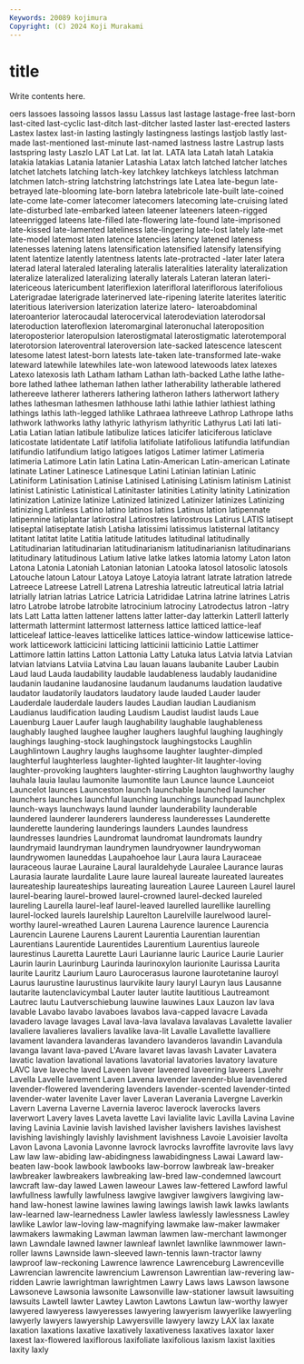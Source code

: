 ```yaml
---
Keywords: 20089 kojimura
Copyright: (C) 2024 Koji Murakami
---
```


# title

Write contents here.



oers lassoes lassoing lassos
lassu Lassus last lastage lastage-free last-born last-cited last-cyclic last-ditch last-ditcher
lasted laster last-erected lasters Lastex lastex last-in lasting lastingly lastingness
lastings lastjob lastly last-made last-mentioned last-minute last-named lastness lastre Lastrup
lasts lastspring lasty Laszlo LAT Lat Lat. lat lat. LATA
lata Latah latah Latakia latakia latakias Latania latanier Latashia Latax
latch latched latcher latches latchet latchets latching latch-key latchkey latchkeys
latchless latchman latchmen latch-string latchstring latchstrings late Latea late-begun late-betrayed
late-blooming late-born latebra latebricole late-built late-coined late-come late-comer latecomer latecomers
latecoming late-cruising lated late-disturbed late-embarked lateen lateener lateeners lateen-rigged lateenrigged
lateens late-filled late-flowering late-found late-imprisoned late-kissed late-lamented lateliness late-lingering late-lost
lately late-met late-model latemost laten latence latencies latency latened lateness
latenesses latening latens latensification latensified latensify latensifying latent latentize latently
latentness latents late-protracted -later later latera laterad lateral lateraled lateraling
lateralis lateralities laterality lateralization lateralize lateralized lateralizing laterally laterals Lateran
lateran lateri- latericeous latericumbent lateriflexion laterifloral lateriflorous laterifolious Laterigradae laterigrade
laterinerved late-ripening laterite laterites lateritic lateritious lateriversion laterization laterize latero-
lateroabdominal lateroanterior laterocaudal laterocervical laterodeviation laterodorsal lateroduction lateroflexion lateromarginal lateronuchal
lateroposition lateroposterior lateropulsion laterostigmatal laterostigmatic laterotemporal laterotorsion lateroventral lateroversion late-sacked
latescence latescent latesome latest latest-born latests late-taken late-transformed late-wake lateward
latewhile latewhiles late-won latewood latewoods latex latexes Latexo latexosis lath
Latham latham Lathan lath-backed Lathe lathe lathe-bore lathed lathee latheman
lathen lather latherability latherable lathered lathereeve latherer latherers lathering latheron
lathers latherwort lathery lathes lathesman lathesmen lathhouse lathi lathie lathier
lathiest lathing lathings lathis lath-legged lathlike Lathraea lathreeve Lathrop Lathrope
laths lathwork lathworks lathy lathyric lathyrism lathyritic Lathyrus Lati lati
lati- Latia Latian latian latibule latibulize latices laticifer laticiferous laticlave
laticostate latidentate Latif latifolia latifoliate latifolious latifundia latifundian latifundio latifundium
latigo latigoes latigos Latimer latimer Latimeria latimeria Latimore Latin latin
Latina Latin-American Latin-american Latinate latinate Latiner Latinesce Latinesque Latini Latinian
latinian Latinic Latiniform Latinisation Latinise Latinised Latinising Latinism latinism Latinist
latinist Latinistic Latinistical Latinitaster latinities Latinity latinity Latinization latinization Latinize
latinize Latinized latinized Latinizer latinizes Latinizing latinizing Latinless Latino latino
latinos latins Latinus lation latipennate latipennine latiplantar latirostral Latirostres latirostrous
Latirus LATIS latisept latiseptal latiseptate latish Latisha latissimi latissimus latisternal
latitancy latitant latitat latite Latitia latitude latitudes latitudinal latitudinally Latitudinarian
latitudinarian latitudinarianism latitudinarianisn latitudinarians latitudinary latitudinous Latium lative latke latkes
latomia latomy Laton laton Latona Latonia Latoniah Latonian latonian Latooka
latosol latosolic latosols Latouche latoun Latour Latoya Latoye Latoyia latrant
latrate latration latrede Latreece Latreese Latrell Latrena Latreshia latreutic latreutical
latria latrial latrially latrian latrias Latrice Latricia Latrididae Latrina latrine
latrines Latris latro Latrobe latrobe latrobite latrocinium latrociny Latrodectus latron
-latry lats Latt Latta latten lattener lattens latter latter-day latterkin
Latterll latterly lattermath lattermint lattermost latterness lattice latticed lattice-leaf latticeleaf
lattice-leaves latticelike lattices lattice-window latticewise lattice-work latticework latticicini latticing latticinii
latticinio Lattie Lattimer Lattimore lattin lattins Latton Lattonia Latty Latuka
latus Latvia latvia Latvian latvian latvians Latviia Latvina Lau lauan
lauans laubanite Lauber Laubin Laud laud Lauda laudability laudable laudableness
laudably laudanidine laudanin laudanine laudanosine laudanum laudanums laudation laudative laudator
laudatorily laudators laudatory laude lauded Lauder lauder Lauderdale lauderdale lauders
laudes Laudian laudian Laudianism Laudianus laudification lauding Laudism Laudist laudist
lauds Laue Lauenburg Lauer Laufer laugh laughability laughable laughableness laughably
laughed laughee laugher laughers laughful laughing laughingly laughings laughing-stock laughingstock
laughingstocks Laughlin Laughlintown Laughry laughs laughsome laughter laughter-dimpled laughterful laughterless
laughter-lighted laughter-lit laughter-loving laughter-provoking laughters laughter-stirring Laughton laughworthy laughy lauhala
lauia laulau laumonite laumontite laun Launce launce Launceiot Launcelot launces
Launceston launch launchable launched launcher launchers launches launchful launching launchings
launchpad launchplex launch-ways launchways laund launder launderability launderable laundered launderer
launderers launderess launderesses Launderette launderette laundering launderings launders Laundes laundress
laundresses laundries Laundromat laundromat laundromats laundry laundrymaid laundryman laundrymen laundryowner
laundrywoman laundrywomen launeddas Laupahoehoe laur Laura laura Lauraceae lauraceous laurae
Lauraine Laural lauraldehyde Lauralee Laurance lauras Laurasia laurate laurdalite Laure
laure laureal laureate laureated laureates laureateship laureateships laureating laureation Lauree
Laureen Laurel laurel laurel-bearing laurel-browed laurel-crowned laurel-decked laureled laureling Laurella
laurel-leaf laurel-leaved laurelled laurellike laurelling laurel-locked laurels laurelship Laurelton Laurelville
laurelwood laurel-worthy laurel-wreathed Lauren Laurena Laurence laurence Laurencia Laurencin Laurene
Laurens Laurent Laurentia Laurentian laurentian Laurentians Laurentide Laurentides Laurentium Laurentius
laureole laurestinus Lauretta Laurette Lauri Laurianne lauric Laurice Laurie Laurier
Laurin laurin Laurinburg Laurinda laurinoxylon laurionite Laurissa Laurita laurite Lauritz
Laurium Lauro Laurocerasus laurone laurotetanine lauroyl Laurus laurustine laurustinus laurvikite
laury lauryl Lauryn laus Lausanne lautarite lautenclavicymbal Lauter lauter lautite
lautitious Lautreamont Lautrec lautu Lautverschiebung lauwine lauwines Laux Lauzon lav
lava lavable Lavabo lavabo lavaboes lavabos lava-capped lavacre Lavada lavadero
lavage lavages Laval lava-lava lavalava lavalavas Lavalette lavalier lavaliere lavalieres
lavaliers lavalike lava-lit Lavalle Lavallette lavalliere lavament lavandera lavanderas lavandero
lavanderos lavandin Lavandula lavanga lavant lava-paved L'Avare lavaret lavas lavash
Lavater Lavatera lavatic lavation lavational lavations lavatorial lavatories lavatory lavature
LAVC lave laveche laved Laveen laveer laveered laveering laveers Lavehr
Lavella Lavelle lavement Laven Lavena lavender lavender-blue lavendered lavender-flowered lavendering
lavenders lavender-scented lavender-tinted lavender-water lavenite Laver laver Laveran Laverania Lavergne
Laverkin Lavern Laverna Laverne Lavernia laveroc laverock laverocks lavers laverwort
Lavery laves Laveta lavette Lavi lavialite lavic Lavilla Lavina Lavine
laving Lavinia Lavinie lavish lavished lavisher lavishers lavishes lavishest lavishing
lavishingly lavishly lavishment lavishness Lavoie Lavoisier lavolta Lavon Lavona Lavonia
Lavonne lavrock lavrocks lavroffite lavrovite lavs lavy Law law law-abiding
law-abidingness lawabidingness Lawai Laward law-beaten law-book lawbook lawbooks law-borrow lawbreak
law-breaker lawbreaker lawbreakers lawbreaking law-bred law-condemned lawcourt lawcraft law-day lawed
Lawen laweour Lawes law-fettered Lawford lawful lawfullness lawfully lawfulness lawgive
lawgiver lawgivers lawgiving law-hand law-honest lawine lawines lawing lawings lawish
lawk lawks lawlants law-learned law-learnedness Lawler lawless lawlessly lawlessness Lawley
lawlike Lawlor law-loving law-magnifying lawmake law-maker lawmaker lawmakers lawmaking Lawman
lawman lawmen law-merchant lawmonger lawn Lawndale lawned lawner lawnleaf lawnlet
lawnlike lawnmower lawn-roller lawns Lawnside lawn-sleeved lawn-tennis lawn-tractor lawny lawproof
law-reckoning Lawrence lawrence Lawrenceburg Lawrenceville Lawrencian lawrencite lawrencium Lawrenson Lawrentian
law-revering law-ridden Lawrie lawrightman lawrightmen Lawry Laws laws Lawson lawsone
Lawsoneve Lawsonia lawsonite Lawsonville law-stationer lawsuit lawsuiting lawsuits Lawtell lawter
Lawtey Lawton Lawtons Lawtun law-worthy lawyer lawyered lawyeress lawyeresses lawyering
lawyerism lawyerlike lawyerling lawyerly lawyers lawyership Lawyersville lawyery lawzy LAX
lax laxate laxation laxations laxative laxatively laxativeness laxatives laxator laxer
laxest lax-flowered laxiflorous laxifoliate laxifolious laxism laxist laxities laxity laxly
